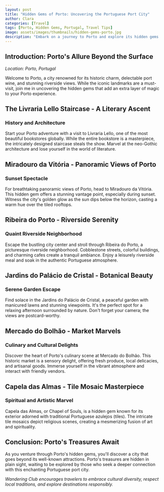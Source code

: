 ```yaml
---
layout: post
title: "Hidden Gems of Porto: Uncovering the Portuguese Port City"
author: Clara
categories: [Travel]
tags: [Porto, Hidden Gems, Portugal, Travel Tips]
image: assets/images/thumbnails/hidden-gems-porto.jpg
description: "Embark on a journey to Porto and explore its hidden gems. Clara reveals the lesser-known treasures of this Portuguese port city, offering a unique and unforgettable travel experience."
---
```


## Introduction: Porto's Allure Beyond the Surface

*Location: Porto, Portugal*

Welcome to Porto, a city renowned for its historic charm, delectable port wine, and stunning riverside views. While the iconic landmarks are a must-visit, join me in uncovering the hidden gems that add an extra layer of magic to your Porto experience.

## The Livraria Lello Staircase - A Literary Ascent

### History and Architecture

Start your Porto adventure with a visit to Livraria Lello, one of the most beautiful bookstores globally. While the entire bookstore is a masterpiece, the intricately designed staircase steals the show. Marvel at the neo-Gothic architecture and lose yourself in the world of literature.

## Miradouro da Vitória - Panoramic Views of Porto

### Sunset Spectacle

For breathtaking panoramic views of Porto, head to Miradouro da Vitória. This hidden gem offers a stunning vantage point, especially during sunset. Witness the city's golden glow as the sun dips below the horizon, casting a warm hue over the tiled rooftops.

## Ribeira do Porto - Riverside Serenity

### Quaint Riverside Neighborhood

Escape the bustling city center and stroll through Ribeira do Porto, a picturesque riverside neighborhood. Cobblestone streets, colorful buildings, and charming cafes create a tranquil ambiance. Enjoy a leisurely riverside meal and soak in the authentic Portuguese atmosphere.

## Jardins do Palácio de Cristal - Botanical Beauty

### Serene Garden Escape

Find solace in the Jardins do Palácio de Cristal, a peaceful garden with manicured lawns and stunning viewpoints. It's the perfect spot for a relaxing afternoon surrounded by nature. Don't forget your camera; the views are postcard-worthy.

## Mercado do Bolhão - Market Marvels

### Culinary and Cultural Delights

Discover the heart of Porto's culinary scene at Mercado do Bolhão. This historic market is a sensory delight, offering fresh produce, local delicacies, and artisanal goods. Immerse yourself in the vibrant atmosphere and interact with friendly vendors.

## Capela das Almas - Tile Mosaic Masterpiece

### Spiritual and Artistic Marvel

Capela das Almas, or Chapel of Souls, is a hidden gem known for its exterior adorned with traditional Portuguese azulejos (tiles). The intricate tile mosaics depict religious scenes, creating a mesmerizing fusion of art and spirituality.

## Conclusion: Porto's Treasures Await

As you venture through Porto's hidden gems, you'll discover a city that goes beyond its well-known attractions. Porto's treasures are hidden in plain sight, waiting to be explored by those who seek a deeper connection with this enchanting Portuguese port city.

*Wandering Club encourages travelers to embrace cultural diversity, respect local traditions, and explore destinations responsibly.*
